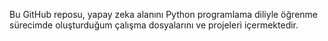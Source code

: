 Bu GitHub reposu, yapay zeka alanını Python programlama diliyle öğrenme sürecimde oluşturduğum çalışma dosyalarını ve projeleri içermektedir.
